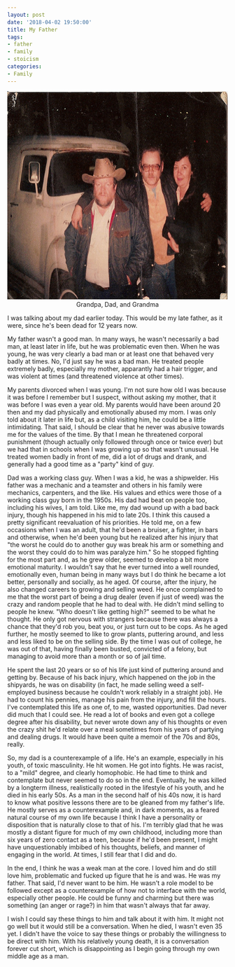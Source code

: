 ```yaml
--- 
layout: post
date: '2018-04-02 19:50:00'
title: My Father
tags: 
- father
- family
- stoicism
categories:
- Family
---
```

<p style="text-align:center"><img src="/images/lou-family.jpg" width="640" height="476"><br>Grandpa, Dad, and Grandma</p>
I was talking about my dad earlier today. This would be my late father, as it were, since he's been dead for 12 years now. 

My father wasn't a good man. In many ways, he wasn't necessarily a bad man, at least later in life, but he was problematic even then. When he was young, he was very clearly a bad man or at least one that behaved very badly at times. No, I'd just say he was a bad man. He treated people extremely badly, especially my mother, apparantly had a hair trigger, and was violent at times (and threatened violence at other times). 

My parents divorced when I was young. I'm not sure how old I was because it was before I remember but I suspect, without asking my mother, that it was before I was even a year old. My parents would have been around 20 then and my dad physically and emotionally abused my mom. I was only told about it later in life but, as a child visiting him, he could be a little intimidating. That said, I should be clear that he never was abusive towards me for the values of the time. By that I mean he threatened corporal punishment (though actually only followed through once or twice ever) but we had that in schools when I was growing up so that wasn't unusual. He treated women badly in front of me, did a lot of drugs and drank, and generally had a good time as a "party" kind of guy. 

Dad was a working class guy. When I was a kid, he was a shipwelder. His father was a mechanic and a teamster and others in his family were mechanics, carpenters, and the like. His values and ethics were those of a working class guy born in the 1950s. His dad had beat on people too, including his wives, I am told. Like me, my dad wound up with a bad back injury, though his happened in his mid to late 20s. I think this caused a pretty significant reevaluation of his priorities. He told me, on a few occasions when I was an adult, that he'd been a bruiser, a fighter, in bars and otherwise, when he'd been young but he realized after his injury that "the worst he could do to another guy was break his arm or something and the worst they could do to him was paralyze him." So he stopped fighting for the most part and, as he grew older, seemed to develop a bit more emotional maturity. I wouldn't say that he ever turned into a well rounded, emotionally even, human being in many ways but I do think he became a lot better, personally and socially, as he aged. Of course, after the injury, he also changed careers to growing and selling weed. He once complained to me that the worst part of being a drug dealer (even if just of weed) was the crazy and random people that he had to deal with. He didn't mind selling to people he knew. "Who doesn't like getting high?" seemed to be what he thought. He only got nervous with strangers because there was always a chance that they'd rob you, beat you, or just turn out to be cops. As he aged further, he mostly seemed to like to grow plants, puttering around, and less and less liked to be on the selling side. By the time I was out of college, he was out of that, having finally been busted, convicted of a felony, but managing to avoid more than a month or so of jail time.

He spent the last 20 years or so of his life just kind of puttering around and getting by. Because of his back injury, which happened on the job in the shipyards, he was on disability (in fact, he made selling weed a self-employed business because he couldn't work reliably in a straight job). He had to count his pennies, manage his pain from the injury, and fill the hours. I've contemplated this life as one of, to me, wasted opportunities. Dad never did much that I could see. He read a lot of books and even got a college degree after his disability, but never wrote down any of his thoughts or even the crazy shit he'd relate over a meal sometimes from his years of partying and dealing drugs. It would have been quite a memoir of the 70s and 80s, really. 

So, my dad is a counterexample of a life. He's an example, especially in his youth, of toxic masculinity. He hit women. He got into fights. He was racist, to a "mild" degree, and clearly homophobic. He had time to think and contemplate but never seemed to do so in the end. Eventually, he was killed by a longterm illness, realistically rooted in the lifestyle of his youth, and he died in his early 50s. As a man in the second half of his 40s now, it is hard to know what positive lessons there are to be gleaned from my father's life. He mostly serves as a counterexample and, in dark moments, as a feared natural course of my own life because I think I have a personality or disposition that is naturally close to that of his. I'm terribly glad that he was mostly a distant figure for much of my own childhood, including more than six years of zero contact as a teen, because if he'd been present, I might have unquestionably imbibed of his thoughts, beliefs, and manner of engaging in the world. At times, I still fear that I did and do. 

In the end, I think he was a weak man at the core. I loved him and do still love him, problematic and fucked up figure that he is and was. He was my father. That said, I'd never want to be him. He wasn't a role model to be followed except as a counterexample of how not to interface with the world, especially other people. He could be funny and charming but there was something (an anger or rage?) in him that wasn't always that far away.

I wish I could say these things to him and talk about it with him. It might not go well but it would still be a conversation. When he died, I wasn't even 35 yet. I didn't have the voice to say these things or probably the willingness to be direct with him. With his relatively young death, it is a conversation forever cut short, which is disappointing as I begin going through my own middle age as a man.